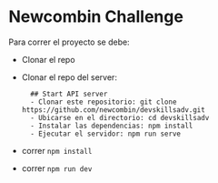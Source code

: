 # Newcombin Challenge
Para correr el proyecto se debe:

- Clonar el repo
- Clonar el repo del server:
        
        ## Start API server
        - Clonar este repositorio: git clone https://github.com/newcombin/devskillsadv.git
        - Ubicarse en el directorio: cd devskillsadv
        - Instalar las dependencias: npm install
        - Ejecutar el servidor: npm run serve
        
- correr `npm install`
- correr `npm run dev`
